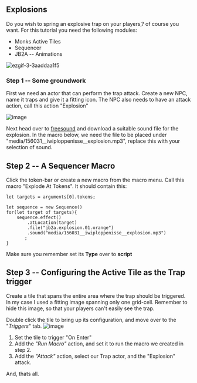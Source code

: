 ## Explosions
Do you wish to spring an explosive trap on your players,? of course you want.
For this tutorial you need the following modules:
 * Monks Active Tiles
 * Sequencer
 * JB2A -- Animations

![ezgif-3-3aaddaa1f5](https://user-images.githubusercontent.com/8543541/168701507-ea51b45c-f7e5-42a8-a581-f3d7d9fd5f99.gif)


### Step 1 -- Some groundwork

First we need an actor that can perform the trap attack. Create a new NPC, name it traps and give it a fitting icon.
The NPC also needs to have an attack action, call this action "Explosion"

![image](https://user-images.githubusercontent.com/8543541/168702427-42a80caf-55a4-40d4-99cb-45a2e05ed7aa.png)

Next head over to [freesound](https://freesound.org/people/Iwiploppenisse/sounds/156031/) and download a suitable sound file for the explosion.
In the macro below, we need the file to be placed under "media/156031__iwiploppenisse__explosion.mp3", replace this with your selection of sound.

## Step 2 -- A Sequencer Macro

Click the token-bar or create a new macro from the macro menu. Call this macro "Explode At Tokens".
It should contain this:
```JS
let targets = arguments[0].tokens;

let sequence = new Sequence()
for(let target of targets){
    sequence.effect()
        .atLocation(target)
        .file("jb2a.explosion.01.orange")
        .sound("media/156031__iwiploppenisse__explosion.mp3")
       ;
}

```
Make sure you remember set its **Type** over to **script**

## Step 3 -- Configuring the Active Tile as the Trap trigger
Create a tile that spans the entire area where the trap should be triggered.
In my case I used a fitting image spanning only one grid-cell. Remember to hide this image, so that your players can't easily see the trap.

Double click the tile to bring up its configuration, and move over to the "_Triggers_" tab.
![image](https://user-images.githubusercontent.com/8543541/168703139-43e8092f-7ac0-439a-abe2-7b8591f54c74.png)

1. Set the tile to trigger "On Enter"
2. Add the _"Run Macro"_ action, and set it to run the macro we created in step 2.
3. Add the _"Attack"_ action, select our Trap actor, and the "Explosion" attack.

And, thats all.

